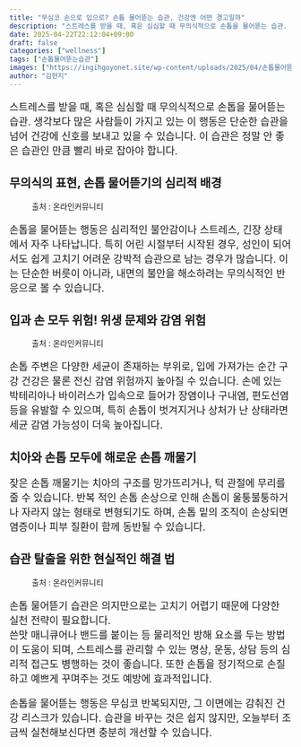 ```yaml
---
title: "무심코 손으로 입으로? 손톱 물어뜯는 습관, 건강엔 어떤 경고일까"
description: "스트레스를 받을 때, 혹은 심심할 때 무의식적으로 손톱을 물어뜯는 습관. 생각보다 많은 사람들이 가지고 있는 이 행동은 단순한 습관을 넘어 건강에 신호를 보내고 있을 수 있습니다. 이 습관은 정말 안 좋은 습관인 만큼 빨리 바로 잡아야 합니다."
date: 2025-04-22T22:12:04+09:00
draft: false
categories: ["wellness"]
tags: ["손톱물어뜯는습관"]
images: ["https://ingihgoyonet.site/wp-content/uploads/2025/04/손톱물어뜯기-1024x683.png", "https://ingihgoyonet.site/wp-content/uploads/2025/04/손톱세균-1024x683.png", "https://ingihgoyonet.site/wp-content/uploads/2025/04/메니큐어-1024x684.jpg"]
author: "김현지"
---
```


<p style="font-size:18px">스트레스를 받을 때, 혹은 심심할 때 무의식적으로 손톱을 물어뜯는 습관. 생각보다 많은 사람들이 가지고 있는 이 행동은 단순한 습관을 넘어 건강에 신호를 보내고 있을 수 있습니다. 이 습관은 정말 안 좋은 습관인 만큼 빨리 바로 잡아야 합니다.</p> <h2 >무의식의 표현, 손톱 물어뜯기의 심리적 배경</h2> <figure ><img src="https://ingihgoyonet.site/wp-content/uploads/2025/04/손톱물어뜯기-1024x683.png" alt="" style="aspect-ratio:16/9;object-fit:cover"/><figcaption >출처 : 온라인커뮤니티</figcaption></figure> <p style="font-size:18px">손톱을 물어뜯는 행동은 심리적인 불안감이나 스트레스, 긴장 상태에서 자주 나타납니다. 특히 어린 시절부터 시작된 경우, 성인이 되어서도 쉽게 고치기 어려운 강박적 습관으로 남는 경우가 많습니다. 이는 단순한 버릇이 아니라, 내면의 불안을 해소하려는 무의식적인 반응으로 볼 수 있습니다.</p> <h2 >입과 손 모두 위험! 위생 문제와 감염 위험</h2> <figure ><img src="https://ingihgoyonet.site/wp-content/uploads/2025/04/손톱세균-1024x683.png" alt="" style="aspect-ratio:16/9;object-fit:cover"/><figcaption >출처 : 온라인커뮤니티</figcaption></figure> <p style="font-size:18px">손톱 주변은 다양한 세균이 존재하는 부위로, 입에 가져가는 순간 구강 건강은 물론 전신 감염 위험까지 높아질 수 있습니다. 손에 있는 박테리아나 바이러스가 입속으로 들어가 장염이나 구내염, 편도선염 등을 유발할 수 있으며, 특히 손톱이 벗겨지거나 상처가 난 상태라면 세균 감염 가능성이 더욱 높아집니다.</p> <h2 >치아와 손톱 모두에 해로운 손톱 깨물기</h2> <p style="font-size:18px">잦은 손톱 깨물기는 치아의 구조를 망가뜨리거나, 턱 관절에 무리를 줄 수 있습니다. 반복 적인 손톱 손상으로 인해 손톱이 울퉁불퉁하거나 자라지 않는 형태로 변형되기도 하며, 손톱 밑의 조직이 손상되면 염증이나 피부 질환이 함께 동반될 수 있습니다.</p> <h2 >습관 탈출을 위한 현실적인 해결 법</h2> <figure ><img src="https://ingihgoyonet.site/wp-content/uploads/2025/04/메니큐어-1024x684.jpg" alt="" /><figcaption >출처 : 온라인커뮤니티</figcaption></figure> <p style="font-size:18px">손톱 물어뜯기 습관은 의지만으로는 고치기 어렵기 때문에 다양한 실천 전략이 필요합니다.<br>쓴맛 매니큐어나 밴드를 붙이는 등 물리적인 방해 요소를 두는 방법이 도움이 되며, 스트레스를 관리할 수 있는 명상, 운동, 상담 등의 심리적 접근도 병행하는 것이 좋습니다. 또한 손톱을 정기적으로 손질하고 예쁘게 꾸며주는 것도 예방에 효과적입니다.</p> <p style="font-size:18px">손톱을 물어뜯는 행동은 무심코 반복되지만, 그 이면에는 감춰진 건강 리스크가 있습니다. 습관을 바꾸는 것은 쉽지 않지만, 오늘부터 조금씩 실천해보신다면 충분히 개선할 수 있습니다.</p>